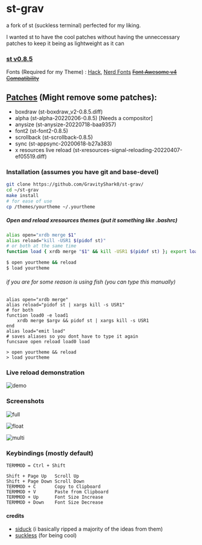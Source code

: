 # st-grav
a fork of st (suckless terminal) perfected for my liking.

I wanted st to have the cool patches without having the unneccessary patches to keep it being as lightweight as it can

### [st v0.8.5](https://st.suckless.org/)

Fonts (Required for my Theme) : [Hack](https://github.com/source-foundry/Hack), [Nerd Fonts](https://github.com/ryanoasis/nerd-fonts) [~~Font Awesome v4 Compatibility~~](https://fontawesome.com/)

## [Patches](https://st.suckless.org/patches/) (Might remove some patches):
- boxdraw (st-boxdraw_v2-0.8.5.diff)
- alpha (st-alpha-20220206-0.8.5) [Needs a compositor]
- anysize (st-anysize-20220718-baa9357)
- font2 (st-font2-0.8.5)
- scrollback  (st-scrollback-0.8.5)
- sync  (st-appsync-20200618-b27a383)
- x resources live reload (st-xresources-signal-reloading-20220407-ef05519.diff)

### Installation (assumes you have git and base-devel)
```bash
git clone https://github.com/GravityShark0/st-grav/
cd ~/st-grav
make install
# for ease of use
cp /themes/yourtheme ~/.yourtheme
```
##### Open and reload xresources themes (put it something like .bashrc)
```bash
alias open="xrdb merge $1"
alias reload="kill -USR1 $(pidof st)"
# or both at the same time
function load { xrdb merge "$1" && kill -USR1 $(pidof st) }; export load

$ open yourtheme && reload
$ load yourtheme
```
###### if you are for some reason is using fish (you can type this manually)
```fish
alias open="xrdb merge"
alias reload="pidof st | xargs kill -s USR1"
# for both
function load0 -e load1
    xrdb merge $argv && pidof st | xargs kill -s USR1
end
alias load="emit load"
# saves aliases so you dont have to type it again
funcsave open reload load0 load

> open yourtheme && reload
> load yourtheme
```
### Live reload demonstration
![demo](https://media1.tenor.com/images/3626897a0e57162257785622b8a3e61e/tenor.gif?itemid=26772972)
### Screenshots 

![full](https://i.postimg.cc/hPX4cv5t/full.png)

![float](https://i.postimg.cc/0Ns9Yf2z/single.png)

![multi](https://i.postimg.cc/wTnqvzCc/multi.png)

### Keybindings (mostly default)
```
TERMMOD = Ctrl + Shift

Shift + Page Up   Scroll Up
Shift + Page Down Scroll Down
TERMMOD + C       Copy to Clipboard
TERMMOD + V       Paste from Clipboard
TERMMOD + Up      Font Size Increase
TERMMOD + Down    Font Size Decrease
```
#### credits
- [siduck](https://github.com/siduck/st) (i basically ripped a majority of the ideas from them)
- [suckless](st.suckless.org) (for being cool)
